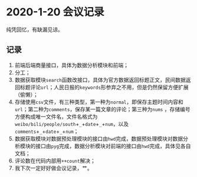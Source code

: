 # 2020-1-20 会议记录

纯凭回忆，有缺漏见谅。

## 记录

1. 前端后端商量接口，具体为数据分析模块和前端；
2. 分工；
3. 数据获取模块`search`函数改接口，具体为官方数据返回标题正文，民间数据返回标题评论`url`；人民日报的`keywords`形参弃之不用，但是仍然保留方便扩展（偷懒）；
4. 存储使用`csv`文件，有三种类型，第一种为`normal`，即保存主题时间内容和`url`；第二种为`comments`，保存某一篇文章的评论；第三种为`nums`
   ，存储编号方便构成唯一文件名，文件名格式为`weibo/bili/people/south`+`_`+`date`+`_`+`num`，以及`comments`+`_`+`date`+`_`+`num`；
5. 数据获取模块对数据预处理模块的接口由`hwd`完成，数据预处理模块对数据分析模块的接口由`pyg`完成，数据分析模块对前端的接口由`hwd`完成，具体见各自文档；
6. 评论数在代码内部用`++count`解决；
7. 我下次一定好好做会议记录，艹。